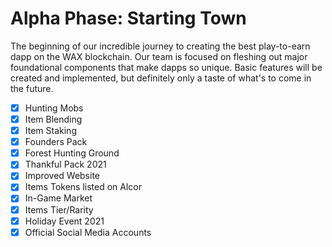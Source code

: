 # Alpha Phase: Starting Town

The beginning of our incredible journey to creating the best play-to-earn dapp on the WAX blockchain. Our team is focused on fleshing out major foundational components that make dapps so unique. Basic features will be created and implemented, but definitely only a taste of what's to come in the future.

- [x] Hunting Mobs
- [x] Item Blending
- [x] Item Staking
- [x] Founders Pack
- [x] Forest Hunting Ground
- [x] Thankful Pack 2021
- [x] Improved Website
- [x] Items Tokens listed on Alcor
- [x] In-Game Market
- [x] Items Tier/Rarity
- [x] Holiday Event 2021
- [x] Official Social Media Accounts
